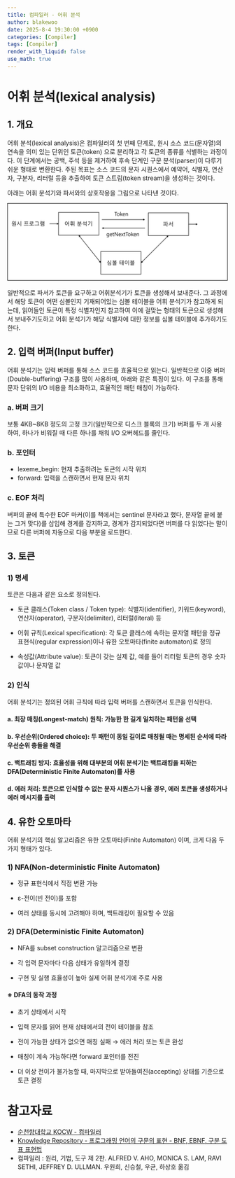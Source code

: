 ```yaml
---
title: 컴파일러 - 어휘 분석
author: blakewoo
date: 2025-8-4 19:30:00 +0900
categories: [Compiler]
tags: [Compiler] 
render_with_liquid: false
use_math: true
---
```


# 어휘 분석(lexical analysis)
## 1. 개요
어휘 분석(lexical analysis)은 컴파일러의 첫 번째 단계로, 원시 소스 코드(문자열)의 연속을 의미 있는 단위인 토큰(token) 으로 분리하고
각 토큰의 종류를 식별하는 과정이다. 이 단계에서는 공백, 주석 등을 제거하여 후속 단계인 구문 분석(parser)이 다루기 쉬운 형태로 변환한다.
주된 목표는 소스 코드의 문자 시퀀스에서 예약어, 식별자, 연산자, 구분자, 리터럴 등을 추출하여 토큰 스트림(token stream)을 생성하는 것이다.

아래는 어휘 분석기와 파서와의 상호작용을 그림으로 나타낸 것이다.

![img.png](/assets/blog/compiler/lexical-analysis/img.png)

일반적으로 파서가 토큰을 요구하고 어휘분석기가 토큰을 생성해서 보내준다. 그 과정에서 해당 토큰이 어떤 심볼인지
기재되어있는 심볼 테이블을 어휘 분석기가 참고하게 되는데, 읽어들인 토큰이 특정 식별자인지 참고하여 이에 걸맞는 형태의 토큰으로 생성해서 보내주기도하고
어휘 분석기가 해당 식별자에 대한 정보를 심볼 테이블에 추가하기도 한다.

## 2. 입력 버퍼(Input buffer)
어휘 분석기는 입력 버퍼를 통해 소스 코드를 효율적으로 읽는다. 일반적으로 이중 버퍼(Double-buffering) 구조를 많이 사용하며,
아래와 같은 특징이 있다.
이 구조를 통해 문자 단위의 I/O 비용을 최소화하고, 효율적인 패턴 매칭이 가능하다.

### a. 버퍼 크기
보통 4KB~8KB 정도의 고정 크기(일반적으로 디스크 블록의 크기) 버퍼를 두 개 사용하여, 하나가 비워질 때 다른 하나를 채워 I/O 오버헤드를 줄인다.

### b. 포인터
- lexeme_begin: 현재 추출하려는 토큰의 시작 위치
- forward: 입력을 스캔하면서 현재 문자 위치

### c. EOF 처리
버퍼의 끝에 특수한 EOF 마커(이를 책에서는 sentinel 문자라고 했다, 문자열 끝에 붙는 그거 맞다)를 삽입해 경계를 감지하고,
경계가 감지되었다면 버퍼를 다 읽었다는 말이므로 다른 버퍼에 자동으로 다음 부분을 로드한다.

## 3. 토큰
### 1) 명세
토큰은 다음과 같은 요소로 정의된다.

- 토큰 클래스(Token class / Token type): 식별자(identifier), 키워드(keyword), 연산자(operator), 구분자(delimiter), 리터럴(literal) 등

- 어휘 규칙(Lexical specification): 각 토큰 클래스에 속하는 문자열 패턴을 정규 표현식(regular expression)이나 유한 오토마타(finite automaton)로 정의

- 속성값(Attribute value): 토큰이 갖는 실제 값, 예를 들어 리터럴 토큰의 경우 숫자 값이나 문자열 값

### 2) 인식
어휘 분석기는 정의된 어휘 규칙에 따라 입력 버퍼를 스캔하면서 토큰을 인식한다.

#### a. 최장 매칭(Longest-match) 원칙: 가능한 한 길게 일치하는 패턴을 선택

#### b. 우선순위(Ordered choice): 두 패턴이 동일 길이로 매칭될 때는 명세된 순서에 따라 우선순위 충돌을 해결

#### c. 백트래킹 방지: 효율성을 위해 대부분의 어휘 분석기는 백트래킹을 피하는 DFA(Deterministic Finite Automaton)를 사용

#### d. 에러 처리: 토큰으로 인식할 수 없는 문자 시퀀스가 나올 경우, 에러 토큰을 생성하거나 에러 메시지를 출력

## 4. 유한 오토마타
어휘 분석기의 핵심 알고리즘은 유한 오토마타(Finite Automaton) 이며, 크게 다음 두 가지 형태가 있다.

### 1) NFA(Non-deterministic Finite Automaton)

- 정규 표현식에서 직접 변환 가능

- ε-전이(빈 전이)를 포함

- 여러 상태를 동시에 고려해야 하며, 백트래킹이 필요할 수 있음

### 2) DFA(Deterministic Finite Automaton)

- NFA를 subset construction 알고리즘으로 변환

- 각 입력 문자마다 다음 상태가 유일하게 결정

- 구현 및 실행 효율성이 높아 실제 어휘 분석기에 주로 사용


#### ※ DFA의 동작 과정
- 초기 상태에서 시작

- 입력 문자를 읽어 현재 상태에서의 전이 테이블을 참조

- 전이 가능한 상태가 없으면 매칭 실패 → 에러 처리 또는 토큰 완성

- 매칭이 계속 가능하다면 forward 포인터를 전진

- 더 이상 전이가 불가능할 때, 마지막으로 받아들여진(accepting) 상태를 기준으로 토큰 결정



# 참고자료
- [순천향대학교 KOCW - 컴파일러](http://www.kocw.net/home/cview.do?cid=483c036ed189cda6&ar=link_openapi)
- [Knowledge Repository - 프로그래밍 언어의 구문의 표현 - BNF, EBNF, 구분 도표 표현법](https://atoz-develop.tistory.com/entry/%EA%B5%AC%EB%AC%B8%EB%A1%A0-BNF-EBNF-%EA%B5%AC%EB%AC%B8%EB%8F%84%ED%91%9C-%ED%91%9C%ED%98%84%EB%B2%95)
- 컴파일러 : 원리, 기법, 도구 제 2판. ALFRED V. AHO, MONICA S. LAM, RAVI SETHI, JEFFREY D. ULLMAN. 우원희, 신승철, 우균, 하상호 옮김
